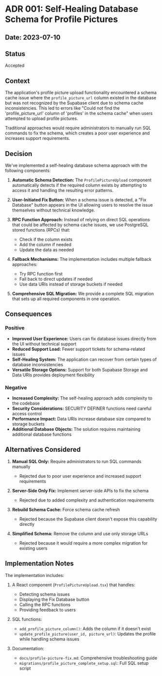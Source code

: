 # ADR 001: Self-Healing Database Schema for Profile Pictures

## Date: 2023-07-10

## Status

Accepted

## Context

The application's profile picture upload functionality encountered a schema cache issue where the `profile_picture_url` column existed in the database but was not recognized by the Supabase client due to schema cache inconsistencies. This led to errors like "Could not find the 'profile_picture_url' column of 'profiles' in the schema cache" when users attempted to upload profile pictures.

Traditional approaches would require administrators to manually run SQL commands to fix the schema, which creates a poor user experience and increases support requirements.

## Decision

We've implemented a self-healing database schema approach with the following components:

1. **Automatic Schema Detection:** The `ProfilePictureUpload` component automatically detects if the required column exists by attempting to access it and handling the resulting error patterns.

2. **User-Initiated Fix Button:** When a schema issue is detected, a "Fix Database" button appears in the UI allowing users to resolve the issue themselves without technical knowledge.

3. **RPC Function Approach:** Instead of relying on direct SQL operations that could be affected by schema cache issues, we use PostgreSQL stored functions (RPCs) that:
   - Check if the column exists
   - Add the column if needed
   - Update the data as needed

4. **Fallback Mechanisms:** The implementation includes multiple fallback approaches:
   - Try RPC function first
   - Fall back to direct updates if needed
   - Use data URIs instead of storage buckets if needed

5. **Comprehensive SQL Migration:** We provide a complete SQL migration that sets up all required components in one operation.

## Consequences

### Positive

- **Improved User Experience:** Users can fix database issues directly from the UI without technical support
- **Reduced Support Load:** Fewer support tickets for schema-related issues
- **Self-Healing System:** The application can recover from certain types of database inconsistencies
- **Versatile Storage Options:** Support for both Supabase Storage and Data URIs provides deployment flexibility

### Negative

- **Increased Complexity:** The self-healing approach adds complexity to the codebase
- **Security Considerations:** SECURITY DEFINER functions need careful access control
- **Performance Impact:** Data URIs increase database size compared to storage buckets
- **Additional Database Objects:** The solution requires maintaining additional database functions

## Alternatives Considered

1. **Manual SQL Only:** Require administrators to run SQL commands manually
   - Rejected due to poor user experience and increased support requirements

2. **Server-Side Only Fix:** Implement server-side APIs to fix the schema
   - Rejected due to added complexity and authentication requirements

3. **Rebuild Schema Cache:** Force schema cache refresh
   - Rejected because the Supabase client doesn't expose this capability directly

4. **Simplified Schema:** Remove the column and use only storage URLs
   - Rejected because it would require a more complex migration for existing users

## Implementation Notes

The implementation includes:

1. A React component (`ProfilePictureUpload.tsx`) that handles:
   - Detecting schema issues
   - Displaying the Fix Database button
   - Calling the RPC functions
   - Providing feedback to users

2. SQL functions:
   - `add_profile_picture_column()`: Adds the column if it doesn't exist
   - `update_profile_picture(user_id, picture_url)`: Updates the profile while handling schema issues

3. Documentation:
   - `docs/profile-picture-fix.md`: Comprehensive troubleshooting guide
   - `migrations/profile_picture_complete_setup.sql`: Full SQL setup script 